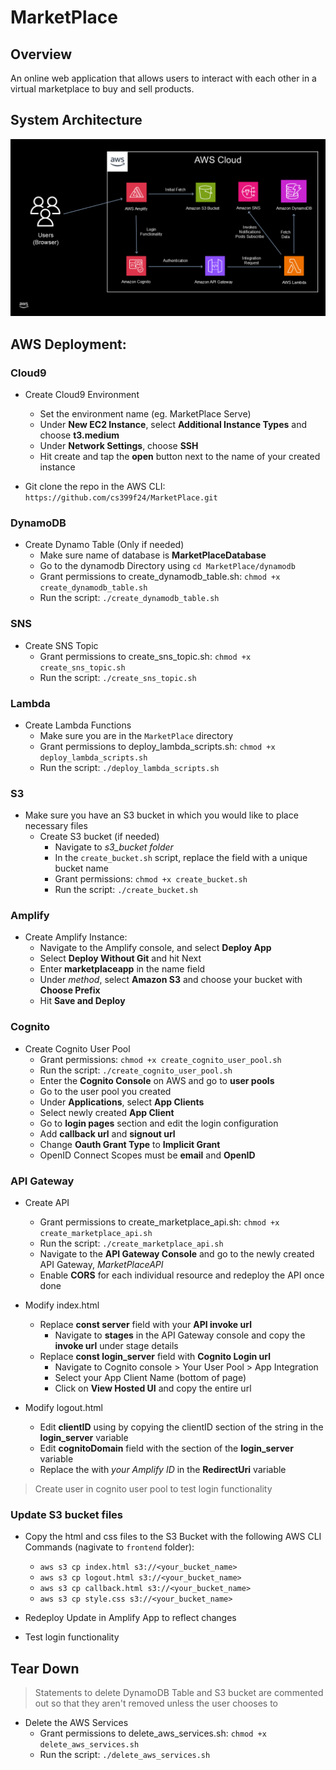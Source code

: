 # MarketPlace
## Overview
An online web application that allows users to interact with each other in a virtual marketplace to buy and sell products.

## System Architecture
![System Diagram](https://github.com/cs399f24/MarketPlace/blob/main/MarketPlaceFinalArchitecture.png)

## AWS Deployment:

### Cloud9
* Create Cloud9 Environment
     * Set the environment name (eg. MarketPlace Serve)
     * Under **New EC2 Instance**, select **Additional Instance Types** and choose **t3.medium**
     * Under **Network Settings**, choose **SSH**
     * Hit create and tap the **open** button next to the name of your created instance

* Git clone the repo in the AWS CLI: `https://github.com/cs399f24/MarketPlace.git`

### DynamoDB
* Create Dynamo Table (Only if needed)
     * Make sure name of database is **MarketPlaceDatabase**
     * Go to the dynamodb Directory using `cd MarketPlace/dynamodb`
     * Grant permissions to create_dynamodb_table.sh: `chmod +x create_dynamodb_table.sh`
     * Run the script: `./create_dynamodb_table.sh`

### SNS
* Create SNS Topic
     * Grant permissions to create_sns_topic.sh: `chmod +x create_sns_topic.sh`
     * Run the script: `./create_sns_topic.sh`

### Lambda
* Create Lambda Functions
     * Make sure you are in the `MarketPlace` directory
     * Grant permissions to deploy_lambda_scripts.sh: `chmod +x deploy_lambda_scripts.sh`
     * Run the script: `./deploy_lambda_scripts.sh`

### S3
* Make sure you have an S3 bucket in which you would like to place necessary files
     * Create S3 bucket (if needed)
          * Navigate to *s3_bucket folder*
          * In the `create_bucket.sh` script, replace the <bucket-name> field with a unique bucket name
          * Grant permissions: `chmod +x create_bucket.sh`
          * Run the script: `./create_bucket.sh`

### Amplify
* Create Amplify Instance: 
     * Navigate to the Amplify console, and select **Deploy App**
     * Select **Deploy Without Git** and hit Next
     * Enter **marketplaceapp** in the name field
     * Under *method*, select **Amazon S3** and choose your bucket with **Choose Prefix**
     * Hit **Save and Deploy**

### Cognito
* Create Cognito User Pool
     * Grant permissions: `chmod +x create_cognito_user_pool.sh`
     * Run the script: `./create_cognito_user_pool.sh`
     * Enter the **Cognito Console** on AWS and go to **user pools**
     * Go to the user pool you created
     * Under **Applications**, select **App Clients**
     * Select newly created **App Client**
     * Go to **login pages** section and edit the login configuration
     * Add **callback url** and **signout url**
     * Change **Oauth Grant Type** to **Implicit Grant**
     * OpenID Connect Scopes must be **email** and **OpenID**

### API Gateway
* Create API 
     * Grant permissions to create_marketplace_api.sh: `chmod +x create_marketplace_api.sh`
     * Run the script: `./create_marketplace_api.sh`
     * Navigate to the **API Gateway Console** and go to the newly created API Gateway, *MarketPlaceAPI*
     * Enable **CORS** for each individual resource and redeploy the API once done

* Modify index.html
     * Replace **const server** field with your **API invoke url**
          * Navigate to **stages** in the API Gateway console and copy the **invoke url** under stage details
     * Replace **const login_server** field with **Cognito Login url**
          * Navigate to Cognito console > Your User Pool > App Integration
          * Select your App Client Name (bottom of page)
          * Click on **View Hosted UI** and copy the entire url

* Modify logout.html
     * Edit **clientID** using by copying the clientID section of the string in the **login_server** variable
     * Edit **cognitoDomain** field with the section of the **login_server** variable
     * Replace the <amplify-id> with *your Amplify ID* in the **RedirectUri** variable

> Create user in cognito user pool to test login functionality

### Update S3 bucket files
* Copy the html and css files to the S3 Bucket with the following AWS CLI Commands (nagivate to `frontend` folder):
     * `aws s3 cp index.html s3://<your_bucket_name>`
     * `aws s3 cp logout.html s3://<your_bucket_name>`
     * `aws s3 cp callback.html s3://<your_bucket_name>`
     * `aws s3 cp style.css s3://<your_bucket_name>`

* Redeploy Update in Amplify App to reflect changes

* Test login functionality

## Tear Down

> Statements to delete DynamoDB Table and S3 bucket are commented out so that they aren't removed unless the user chooses to

* Delete the AWS Services
     * Grant permissions to delete_aws_services.sh: `chmod +x delete_aws_services.sh`
     * Run the script: `./delete_aws_services.sh`
